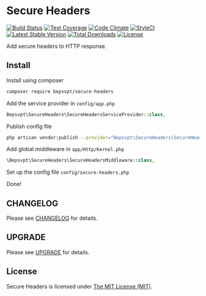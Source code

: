# Secure Headers

[![Build Status](https://travis-ci.org/BePsvPT/laravel-security-header.svg?branch=master)](https://travis-ci.org/BePsvPT/laravel-security-header)
[![Test Coverage](https://codeclimate.com/github/BePsvPT/laravel-security-header/badges/coverage.svg)](https://codeclimate.com/github/BePsvPT/laravel-security-header/coverage)
[![Code Climate](https://codeclimate.com/github/BePsvPT/laravel-security-header/badges/gpa.svg)](https://codeclimate.com/github/BePsvPT/laravel-security-header)
[![StyleCI](https://styleci.io/repos/47176049/shield)](https://styleci.io/repos/47176049)
[![Latest Stable Version](https://poser.pugx.org/bepsvpt/laravel-security-header/v/stable?format=flat-square)](https://packagist.org/packages/bepsvpt/laravel-security-header)
[![Total Downloads](https://poser.pugx.org/bepsvpt/laravel-security-header/downloads?format=flat-square)](https://packagist.org/packages/bepsvpt/laravel-security-header)
[![License](https://poser.pugx.org/bepsvpt/laravel-security-header/license?format=flat-square)](https://packagist.org/packages/bepsvpt/laravel-security-header)

Add secure headers to HTTP response.

## Install

Install using composer

```sh
composer require bepsvpt/secure-headers
```

Add the service provider in `config/app.php`

```php
Bepsvpt\SecureHeaders\SecureHeadersServiceProvider::class,
```

Publish config file

```sh
php artisan vendor:publish --provider="Bepsvpt\SecureHeaders\SecureHeadersServiceProvider"
```

Add global middleware in `app/Http/Kernel.php`

```php
\Bepsvpt\SecureHeaders\SecureHeadersMiddleware::class,
```

Set up the config file `config/secure-headers.php`

Done!

## CHANGELOG

Please see [CHANGELOG](CHANGELOG.md) for details.

## UPGRADE

Please see [UPGRADE](UPGRADE.md) for details.

## License

Secure Headers is licensed under [The MIT License (MIT)](LICENSE).
